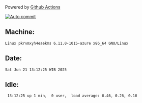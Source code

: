 Powered by [Github Actions](https://github.com/features/actions)

[![Auto commit](https://github.com/hiage/workstation/workflows/Auto%20commit/badge.svg)](https://github.com/hiage/workstation/actions?query=workflow%3A%22Auto+commit%22)

## Machine:
```
Linux pkrvmxyh4eaekms 6.11.0-1015-azure x86_64 GNU/Linux
```
## Date:
```
Sat Jun 21 13:12:25 WIB 2025
```
## Idle:
```
 13:12:25 up 1 min,  0 user,  load average: 0.46, 0.26, 0.10
```

